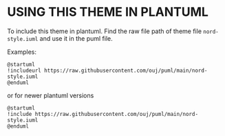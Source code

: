 # USING THIS THEME IN PLANTUML

To include this theme in plantuml. Find the raw file path of theme file `nord-style.iuml` and use it in the puml file.

Examples:

```
@startuml
!includeurl https://raw.githubusercontent.com/ouj/puml/main/nord-style.iuml
@enduml
```

or for newer plantuml versions

```
@startuml
!include https://raw.githubusercontent.com/ouj/puml/main/nord-style.iuml
@enduml
```

